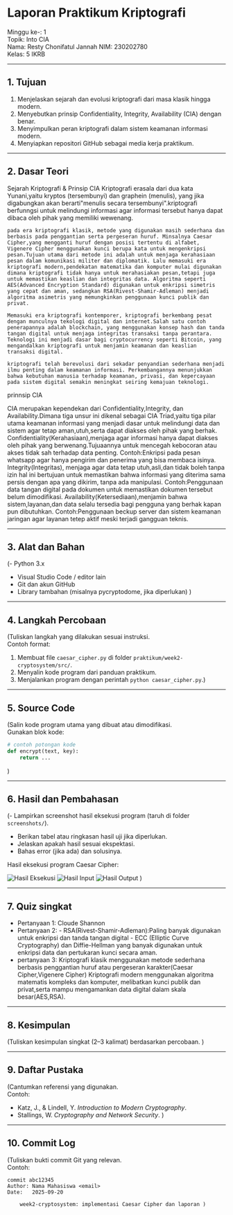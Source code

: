 # Laporan Praktikum Kriptografi
Minggu ke-: 1  
Topik: Into CIA  
Nama: Resty Chonifatul Jannah 
NIM: 230202780  
Kelas: 5 IKRB  

---

## 1. Tujuan
1.	Menjelaskan sejarah dan evolusi kriptografi dari masa klasik hingga modern.
2.	Menyebutkan prinsip Confidentiality, Integrity, Availability (CIA) dengan benar.
3.	Menyimpulkan peran kriptografi dalam sistem keamanan informasi modern.
4.	Menyiapkan repositori GitHub sebagai media kerja praktikum.
   
---

## 2. Dasar Teori
Sejarah Kriptografi & Prinsip CIA
Kriptografi erasala dari dua kata Yunani,yaitu kryptos (tersembunyi) dan graphein (menulis), yang jika digabungkan akan berarti"menulis secara tersembunyi".kriptografi  berfunngsi untuk melindungi informasi agar informasi tersebut hanya dapat dibaca  oleh pihak yang memiliki wewenang.

    pada era kriptografi klasik, metode yang digunakan masih sederhana dan berbasis pada penggantian serta pergeseran huruf. Minsalnya Caesar Cipher,yang mengganti huruf dengan posisi tertentu di alfabet, Vigenere Cipher menggunakan kunci berupa kata untuk mengenkripsi pesan.Tujuan utama dari metode ini adalah untuk menjaga kerahasiaan pesan dalam komunikasi militer dan diplomatik. Lalu memasuki era kriptografi modern,pendekatan matematika dan komputer mulai digunakan dimana kriptografi tidak hanya untuk merahasiakan pesan,tetapi juga untuk memastikan keaslian dan integritas data. Algoritma seperti AES(Advanced Encryption Standard) digunakan untuk enkripsi simetris yang cepat dan aman, sedangkan RSA(Rivest-Shamir-Adleman) menjadi algoritma asimetris yang memungkinkan penggunaan kunci publik dan privat.
    
    Memasuki era kriptografi kontemporer, kriptografi berkembang pesat dengan munculnya tekologi digital dan internet.Salah satu contoh penerapannya adalah blockchain, yang menggunakan konsep hash dan tanda tangan digital untuk menjaga integritas transaksi tanpa perantara. Teknologi ini menjadi dasar bagi cryptocurrency seperti Bitcoin, yang mengandalkan kriptografi untuk menjamin keamanan dan keaslian transaksi digital.
    
    kriptografi telah berevolusi dari sekadar penyandian sederhana menjadi ilmu penting dalam keamanan informasi. Perkembangannya menunjukkan bahwa kebutuhan manusia terhadap keamanan, privasi, dan kepercayaan pada sistem digital semakin meningkat seiring kemajuan teknologi.
    
prinnsip CIA

CIA merupakan kependekan dari Confidentiality,Integrity, dan Availability.Dimana tiga unsur ini dikenal sebagai CIA Triad,yaitu tiga pilar utama keamanan informasi yang menjadi dasar untuk melindungi data dan sistem agar tetap aman,utuh,serta dapat diakses oleh pihak yang berhak.
Confidentiality(Kerahasiaan),menjaga agar informasi hanya dapat diakses oleh pihak yang berwenang.Tujuaannya untuk mencegah kebocoran atau akses tidak sah terhadap data penting.
Contoh:Enkripsi pada pesan whatsapp agar hanya pengirim dan penerima yang bisa membaca isinya.
Integrity(Integritas), menjaga agar data tetap utuh,asli,dan tidak boleh tanpa izin hal ini bertujuan untuk memastikan bahwa informasi yang diterima sama persis dengan apa yang dikirim, tanpa ada manipulasi.
Contoh:Penggunaan data tangan digital pada dokumen untuk memastikan dokumen tersebut belum dimodifikasi.
Availability(Ketersediaan),menjamin bahwa sistem,layanan,dan data selalu tersedia bagi pengguna yang berhak kapan pun dibutuhkan.
Contoh:Penggunaan beckup server dan sistem keamanan jaringan agar layanan tetep aktif meski terjadi gangguan teknis.

---

## 3. Alat dan Bahan
(- Python 3.x  
- Visual Studio Code / editor lain  
- Git dan akun GitHub  
- Library tambahan (misalnya pycryptodome, jika diperlukan)  )

---

## 4. Langkah Percobaan
(Tuliskan langkah yang dilakukan sesuai instruksi.  
Contoh format:
1. Membuat file `caesar_cipher.py` di folder `praktikum/week2-cryptosystem/src/`.
2. Menyalin kode program dari panduan praktikum.
3. Menjalankan program dengan perintah `python caesar_cipher.py`.)

---

## 5. Source Code
(Salin kode program utama yang dibuat atau dimodifikasi.  
Gunakan blok kode:

```python
# contoh potongan kode
def encrypt(text, key):
    return ...
```
)

---

## 6. Hasil dan Pembahasan
(- Lampirkan screenshot hasil eksekusi program (taruh di folder `screenshots/`).  
- Berikan tabel atau ringkasan hasil uji jika diperlukan.  
- Jelaskan apakah hasil sesuai ekspektasi.  
- Bahas error (jika ada) dan solusinya. 

Hasil eksekusi program Caesar Cipher:

![Hasil Eksekusi](screenshots/output.png)
![Hasil Input](screenshots/input.png)
![Hasil Output](screenshots/output.png)
)

---

## 7. Quiz singkat
- Pertanyaan 1: Cloude Shannon 
- Pertanyaan 2: - RSA(Rivest-Shamir-Adleman):Paling banyak digunakan untuk enkripsi dan tanda tangan digital
                - ECC (Elliptic Curve Cryptography) dan Diffie-Hellman yang banyak digunakan untuk enkripsi data dan pertukaran kunci secara aman.
- pertanyaan 3: Kriptografi klasik menggunakan metode sederhana berbasis penggantian huruf atau pergeseran karakter(Caesar Cipher,Vigenere Cipher)
                Kriptografi modern menggunakan algoritma matematis kompleks dan komputer, melibatkan kunci publik dan privat,serta mampu mengamankan data digital dalam skala besar(AES,RSA).
  
---

## 8. Kesimpulan
(Tuliskan kesimpulan singkat (2–3 kalimat) berdasarkan percobaan.  )

---

## 9. Daftar Pustaka
(Cantumkan referensi yang digunakan.  
Contoh:  
- Katz, J., & Lindell, Y. *Introduction to Modern Cryptography*.  
- Stallings, W. *Cryptography and Network Security*.  )

---

## 10. Commit Log
(Tuliskan bukti commit Git yang relevan.  
Contoh:
```
commit abc12345
Author: Nama Mahasiswa <email>
Date:   2025-09-20

    week2-cryptosystem: implementasi Caesar Cipher dan laporan )
```
